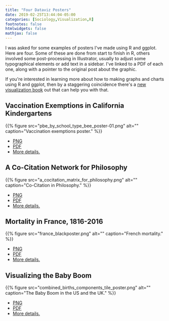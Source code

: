 ```yaml
---
title: "Four Dataviz Posters"
date: 2019-02-25T13:44:04-05:00
categories: [Sociology,Visualization,R]
footnotes: false
htmlwidgets: false
mathjax: false
---
```


I was asked for some examples of posters I've made using R and ggplot. Here are four. Some of these are done from start to finish in R, others involved some post-processing in Illustrator, usually to adjust some typographical elements or add text in a sidebar. I've linked to a PDF of each one, along with a pointer to the original post about the graphic. 

If you're interested in learning more about how to making graphs and charts using R and ggplot, then by a staggering coincidence there's a [new visualization book](https://www.amazon.com/Data-Visualization-Introduction-Kieran-Healy/dp/0691181624) out that can help you with that. 


## Vaccination Exemptions in California Kindergartens

{{% figure src="pbe_by_school_type_bee_poster-01.png" alt="" caption="Vaccination exemptions poster." %}}


- [PNG](pbe_by_school_type_bee_poster.png)
- [PDF](pbe_by_school_type_bee_poster.pdf)
- [More details.](https://kieranhealy.org/blog/archives/2016/09/12/vaccination-beeplot/)


## A Co-Citation Network for Philosophy

{{% figure src="a_cocitation_matrix_for_philosophy.png" alt="" caption="Co-Citation in Philosophy." %}}


- [PNG](a_cocitation_matrix_for_philosophy.png)
- [PDF](a_cocitation_matrix_for_philosophy.pdf)
- [More details.](https://kieranhealy.org/blog/archives/2013/06/18/a-co-citation-network-for-philosophy/)


## Mortality in France, 1816-2016

{{% figure src="france_blackposter.png" alt="" caption="French mortality." %}}

- [PNG](france_blackposter.png)
- [PDF](france_blackposter.pdf)
- [More details.](https://kieranhealy.org/blog/archives/2018/12/27/french-mortality-poster/)


## Visualizing the Baby Boom

{{% figure src="combined_births_components_tile_poster.png" alt="" caption="The Baby Boom in the US and the UK." %}}


- [PNG](combined_births_components_tile_poster.png)
- [PDF](combined_births_components_tile_poster.pdf)
- [More details.](https://kieranhealy.org/blog/archives/2018/04/10/visualizing-the-baby-boom/)




